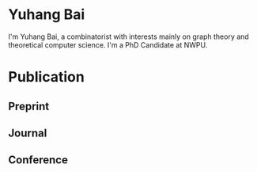 # Yuhang Bai
I'm Yuhang Bai, a combinatorist with interests mainly on graph theory and theoretical computer science. I'm a PhD Candidate at NWPU.
# Publication
## Preprint
## Journal
## Conference
